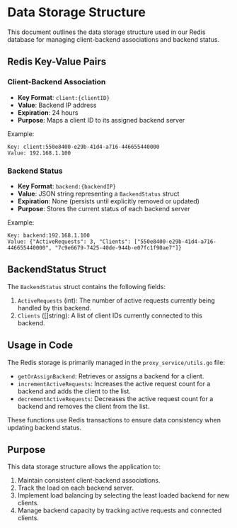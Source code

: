 # Data Storage Structure

This document outlines the data storage structure used in our Redis database for managing client-backend associations and backend status.

## Redis Key-Value Pairs

### Client-Backend Association

- **Key Format**: `client:{clientID}`
- **Value**: Backend IP address
- **Expiration**: 24 hours
- **Purpose**: Maps a client ID to its assigned backend server

Example:

```
Key: client:550e8400-e29b-41d4-a716-446655440000
Value: 192.168.1.100
```

### Backend Status

- **Key Format**: `backend:{backendIP}`
- **Value**: JSON string representing a `BackendStatus` struct
- **Expiration**: None (persists until explicitly removed or updated)
- **Purpose**: Stores the current status of each backend server

Example:

```
Key: backend:192.168.1.100
Value: {"ActiveRequests": 3, "Clients": ["550e8400-e29b-41d4-a716-446655440000", "7c9e6679-7425-40de-944b-e07fc1f90ae7"]}
```

## BackendStatus Struct

The `BackendStatus` struct contains the following fields:

1. `ActiveRequests` (int): The number of active requests currently being handled by this backend.
2. `Clients` ([]string): A list of client IDs currently connected to this backend.

## Usage in Code

The Redis storage is primarily managed in the `proxy_service/utils.go` file:

- `getOrAssignBackend`: Retrieves or assigns a backend for a client.
- `incrementActiveRequests`: Increases the active request count for a backend and adds the client to the list.
- `decrementActiveRequests`: Decreases the active request count for a backend and removes the client from the list.

These functions use Redis transactions to ensure data consistency when updating backend status.

## Purpose

This data storage structure allows the application to:

1. Maintain consistent client-backend associations.
2. Track the load on each backend server.
3. Implement load balancing by selecting the least loaded backend for new clients.
4. Manage backend capacity by tracking active requests and connected clients.
